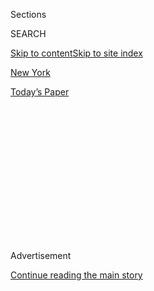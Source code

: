 <div id="app">

<div>

<div>

<div>

<div class="NYTAppHideMasthead css-1q2w90k e1suatyy0">

<div class="section css-ui9rw0 e1suatyy2">

<div class="css-eph4ug er09x8g0">

<div class="css-6n7j50">

</div>

<span class="css-1dv1kvn">Sections</span>

<div class="css-10488qs">

<span class="css-1dv1kvn">SEARCH</span>

</div>

[Skip to content](#site-content)[Skip to site index](#site-index)

</div>

<div id="masthead-section-label" class="css-1wr3we4 eaxe0e00">

[New
York](https://www.nytimes.com/section/nyregion)

</div>

<div class="css-10698na e1huz5gh0">

</div>

</div>

<div id="masthead-bar-one" class="section hasLinks css-15hmgas e1csuq9d3">

<div class="css-uqyvli e1csuq9d0">

</div>

<div class="css-1uqjmks e1csuq9d1">

</div>

<div class="css-9e9ivx">

[](https://myaccount.nytimes.com/auth/login?response_type=cookie&client_id=vi)

</div>

<div class="css-1bvtpon e1csuq9d2">

[Today’s
Paper](https://www.nytimes.com/section/todayspaper)

</div>

</div>

</div>

</div>

<div data-aria-hidden="false">

<div id="site-content" data-role="main">

<div>

<div class="css-1aor85t" style="opacity:0.000000001;z-index:-1;visibility:hidden">

<div class="css-1hqnpie">

<div class="css-epjblv">

<span class="css-17xtcya">[New
York](/section/nyregion)</span><span class="css-x15j1o">|</span><span class="css-fwqvlz">Suspect
in Death of N.J. Judge’s Son Is Linked to California
Killing</span>

</div>

<div class="css-k008qs">

<div class="css-1iwv8en">

<span class="css-18z7m18"></span>

<div>

</div>

</div>

<span class="css-1n6z4y">https://nyti.ms/2OV1zyZ</span>

<div class="css-1705lsu">

<div class="css-4xjgmj">

<div class="css-4skfbu" data-role="toolbar" data-aria-label="Social Media Share buttons, Save button, and Comments Panel with current comment count" data-testid="share-tools">

  - 
  - 
  - 
  - 
    
    <div class="css-6n7j50">
    
    </div>

  - 

</div>

</div>

</div>

</div>

</div>

</div>

<div id="NYT_TOP_BANNER_REGION" class="css-13pd83m">

</div>

<div id="top-wrapper" class="css-1sy8kpn">

<div id="top-slug" class="css-l9onyx">

Advertisement

</div>

[Continue reading the main
story](#after-top)

<div class="ad top-wrapper" style="text-align:center;height:100%;display:block;min-height:250px">

<div id="top" class="place-ad" data-position="top" data-size-key="top">

</div>

</div>

<div id="after-top">

</div>

</div>

<div>

<div id="sponsor-wrapper" class="css-1hyfx7x">

<div id="sponsor-slug" class="css-19vbshk">

Supported by

</div>

[Continue reading the main
story](#after-sponsor)

<div id="sponsor" class="ad sponsor-wrapper" style="text-align:center;height:100%;display:block">

</div>

<div id="after-sponsor">

</div>

</div>

<div class="css-186x18t">

</div>

<div class="css-1vkm6nb ehdk2mb0">

# Suspect in Death of N.J. Judge’s Son Is Linked to California Killing

</div>

Roy Den Hollander, the “anti-feminist” who is the prime suspect in the
New Jersey shooting, may also have killed a rival men’s rights lawyer,
officials say.

<div class="css-79elbk" data-testid="photoviewer-wrapper">

<div class="css-z3e15g" data-testid="photoviewer-wrapper-hidden">

</div>

<div class="css-1a48zt4 ehw59r15" data-testid="photoviewer-children">

![<span class="css-16f3y1r e13ogyst0" data-aria-hidden="true">New York
State troopers near the location where the lawyer Roy Den Hollander was
found dead on
Monday.</span><span class="css-cnj6d5 e1z0qqy90" itemprop="copyrightHolder"><span class="css-1ly73wi e1tej78p0">Credit...</span><span><span>Jim
Sabastian/Times Herald-Record, via Associated
Press</span></span></span>](https://static01.nyt.com/images/2020/08/22/nyregion/22nj-judgeSUB/22nj-judgeSUB-articleLarge.jpg?quality=75&auto=webp&disable=upscale)

</div>

</div>

<div class="css-18e8msd">

<div class="css-vp77d3 epjyd6m0">

<div class="css-1baulvz">

By [<span class="css-1baulvz" itemprop="name">Nicole
Hong</span>](https://www.nytimes.com/by/nicole-hong),
[<span class="css-1baulvz" itemprop="name">William K.
Rashbaum</span>](https://www.nytimes.com/by/william-k-rashbaum),
[<span class="css-1baulvz" itemprop="name">Mihir
Zaveri</span>](https://www.nytimes.com/by/mihir-zaveri) and
[<span class="css-1baulvz last-byline" itemprop="name">Katherine
Rosman</span>](https://www.nytimes.com/by/katherine-rosman)

</div>

</div>

  - 
    
    <div class="css-ld3wwf e16638kd2">
    
    Published July 22, 2020Updated July 24,
    2020
    
    </div>

  - 
    
    <div class="css-4xjgmj">
    
    <div class="css-pvvomx" data-role="toolbar" data-aria-label="Social Media Share buttons, Save button, and Comments Panel with current comment count" data-testid="share-tools">
    
      - 
      - 
      - 
      - 
        
        <div class="css-6n7j50">
        
        </div>
    
      - 
    
    </div>
    
    </div>

</div>

</div>

<div class="section meteredContent css-1r7ky0e" name="articleBody" itemprop="articleBody">

<div class="css-1fanzo5 StoryBodyCompanionColumn">

<div class="css-53u6y8">

The two killings on opposite sides of the country were strikingly
similar. A gunman showed up at the front door, posing as a delivery man,
and opened fire.

One of the victims was Marc Angelucci, 52, a men's rights lawyer who was
killed on July 11 outside his home in San Bernardino County, Calif.
Eight days later,[a shooter
approached](https://www.nytimes.com/2020/07/20/nyregion/esther-salas.html)the
New Jersey home of Esther Salas, a federal judge, killing the judge’s
son and leaving her husband seriously injured.

On Wednesday, the F.B.I. office in Newark said in a statement that
agents had uncovered evidence linking Mr. Angelucci’s killing to [Roy
Den
Hollander](https://www.nytimes.com/2020/07/25/nyregion/roy-den-hollander-esther-salas-list.html),
who is also the primary suspect in the New Jersey shooting.

It was the first time that the authorities had publicly connected the
two killings.

Mr. Den Hollander, 72, was found dead in the Catskills in New York on
Monday in an apparent suicide, hours after the shooting at Judge Salas’s
home. He was a self-described anti-feminist lawyer who wrote thousands
of pages in online screeds denouncing women, including female judges.

</div>

</div>

<div class="css-1fanzo5 StoryBodyCompanionColumn">

<div class="css-53u6y8">

On Wednesday, the F.B.I. did not publicly say what evidence had been
uncovered. But the authorities investigating Mr. Den Hollander’s
apparent suicide found a semiautomatic Walther pistol that was of the
same caliber as the weapon used in both the California shooting and the
New Jersey shooting, according to a law enforcement official briefed on
the matter.

Investigators were conducting ballistics tests to determine whether that
weapon was used in both attacks, according to law enforcement officials.

The authorities are investigating whether Mr. Den Hollander was seeking
revenge against his enemies after receiving a terminal cancer diagnosis,
according to a different law enforcement official. In a self-published
book last year, Mr. Den Hollander said he learned in late 2018 he had a
rare form of melanoma.

Although Mr. Den Hollander detailed extensive grievances against judges
and others in his online writings, it was not clear whether he was
planning more violent attacks.

The F.B.I. has contacted New York State’s chief judge, Janet M. DiFiore,
to notify her that Mr. Den Hollander had her name and photo in his car,
according to her spokesman, Lucian Chalfen.

</div>

</div>

<div class="css-1fanzo5 StoryBodyCompanionColumn">

<div class="css-53u6y8">

The name of another female state judge, who presided over a case that
Mr. Den Hollander was involved in, was also found in his car, Mr.
Chalfen said. He declined to name the judge.

Mr. Den Hollander’s connection to Judge Salas and Mr. Angelucci revolved
around the same case.

In 2015, Mr. Den Hollander brought a legal challenge to the male-only
military draft that was assigned to Judge Salas in Newark federal court.
Two years earlier, Mr. Angelucci had filed a similar lawsuit in a
different jurisdiction.

In February 2019, a federal court in Houston [ruled in Mr. Angelucci’s
favor](https://www.nytimes.com/2019/02/24/us/military-draft-men-unconstitutional.html),
finding that the exclusion of women from the draft was unconstitutional.
The case is now on appeal.

In his online writings, Mr. Den Hollander was well aware of Mr.
Angelucci’s legal victory and complained that Judge Salas was moving too
slowly with his
lawsuit.

<div class="css-79elbk" data-testid="photoviewer-wrapper">

<div class="css-z3e15g" data-testid="photoviewer-wrapper-hidden">

</div>

<div class="css-1a48zt4 ehw59r15" data-testid="photoviewer-children">

<div class="css-zgakxe erfvjey0">

<span class="css-1ly73wi e1tej78p0">Image</span>

<div class="css-zjzyr8">

<div data-testid="lazyimage-container" style="height:463.1501831501832px">

</div>

</div>

</div>

<span class="css-16f3y1r e13ogyst0" data-aria-hidden="true">Roy Den
Hollander, shown in a photo from his website.</span>

</div>

</div>

“The only difference in the Texas case was that two guys were the
plaintiffs and a white 70-year-old man was the judge,” Mr. Den Hollander
wrote. “Just unbelievable, by now we should have been knocking on the
U.S. Supreme Court’s door, but lady unluck stuck us with an Obama
appointee.”

Judge Salas, 51, was nominated to the court by President Barack Obama in
2010. She is the first Hispanic woman to serve as a federal judge in New
Jersey.

</div>

</div>

<div class="css-1fanzo5 StoryBodyCompanionColumn">

<div class="css-53u6y8">

In 2018, she had allowed Mr. Den Hollander’s lawsuit to proceed, a
ruling in his favor, but he still ranted about her in his online
writings, insulting her and claiming that she was a beneficiary of
affirmative action.

Mr. Angelucci was the vice president of the National Coalition for Men,
a men’s rights group. About a decade ago, Mr. Den Hollander had
approached the coalition and asked its support for his causes and
lawsuits, but he was turned away, according to the group’s members.

“We rejected him because we all thought and, it turns out he was, a nut
job,” said Al Rava, a lawyer in San Diego who was previously a secretary
for the coalition.

Mr. Den Hollander had been a member of the coalition but was kicked out
of the group after he made a jarring phone call to Harry Crouch, the
coalition’s president, around the time that Mr. Angelucci’s lawsuit was
filed.

“He threatened to come to California to kick my ass,” Mr. Crouch said.

When Mr. Angelucci found out about the threat, he called Mr. Den
Hollander to chastise him, according to Mr. Crouch.

In his online writings, Mr. Den Hollander criticized the men’s rights
movement, suggesting its advocates did not go far enough.

“I don’t belong to that group of wimps and whiners,” he wrote. “They’re
trying to win back their rights by acting like girls instead of men.”

</div>

</div>

<div class="css-1fanzo5 StoryBodyCompanionColumn">

<div class="css-53u6y8">

Paul Elam, another prominent men’s rights activist, said in a Facebook
live video on Monday night that Mr. Den Hollander was “absolutely
enraged” about Mr. Angelucci’s pursuit of a lawsuit against the
Selective Service Administration, the government agency that maintains a
database of Americans eligible for a potential draft.

Mr. Den Hollander viewed the lawsuit as his proprietary domain,
believing Mr. Angelucci’s work to be “an intrusion into his space,” Mr.
Elam said.

“There was a grudge between the two,” Mr. Elam said.

Mr. Elam did not respond on Wednesday to a request for comment.

</div>

</div>

<div>

</div>

</div>

<div>

</div>

<div>

</div>

<div>

</div>

<div>

<div id="bottom-wrapper" class="css-1ede5it">

<div id="bottom-slug" class="css-l9onyx">

Advertisement

</div>

[Continue reading the main
story](#after-bottom)

<div id="bottom" class="ad bottom-wrapper" style="text-align:center;height:100%;display:block;min-height:90px">

</div>

<div id="after-bottom">

</div>

</div>

</div>

</div>

</div>

## Site Index

<div>

</div>

## Site Information Navigation

  - [© <span>2020</span> <span>The New York Times
    Company</span>](https://help.nytimes.com/hc/en-us/articles/115014792127-Copyright-notice)

<!-- end list -->

  - [NYTCo](https://www.nytco.com/)
  - [Contact
    Us](https://help.nytimes.com/hc/en-us/articles/115015385887-Contact-Us)
  - [Work with us](https://www.nytco.com/careers/)
  - [Advertise](https://nytmediakit.com/)
  - [T Brand Studio](http://www.tbrandstudio.com/)
  - [Your Ad
    Choices](https://www.nytimes.com/privacy/cookie-policy#how-do-i-manage-trackers)
  - [Privacy](https://www.nytimes.com/privacy)
  - [Terms of
    Service](https://help.nytimes.com/hc/en-us/articles/115014893428-Terms-of-service)
  - [Terms of
    Sale](https://help.nytimes.com/hc/en-us/articles/115014893968-Terms-of-sale)
  - [Site
    Map](https://spiderbites.nytimes.com)
  - [Help](https://help.nytimes.com/hc/en-us)
  - [Subscriptions](https://www.nytimes.com/subscription?campaignId=37WXW)

</div>

</div>

</div>

</div>
